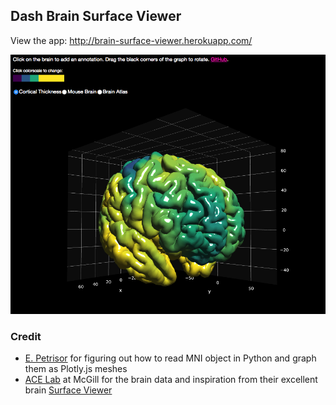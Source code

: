 ## Dash Brain Surface Viewer

View the app: http://brain-surface-viewer.herokuapp.com/

![brain-app-screenshot](ZOMBIE_BRAIN.png)

### Credit

- [E. Petrisor](https://github.com/empet) for figuring out how to read MNI object in Python and graph them as Plotly.js meshes
- [ACE Lab](https://www.mcgill.ca/bic/research/ace-lab-evans) at McGill for the brain data and inspiration from their excellent brain [Surface Viewer](https://brainbrowser.cbrain.mcgill.ca/surface-viewer#ct)
